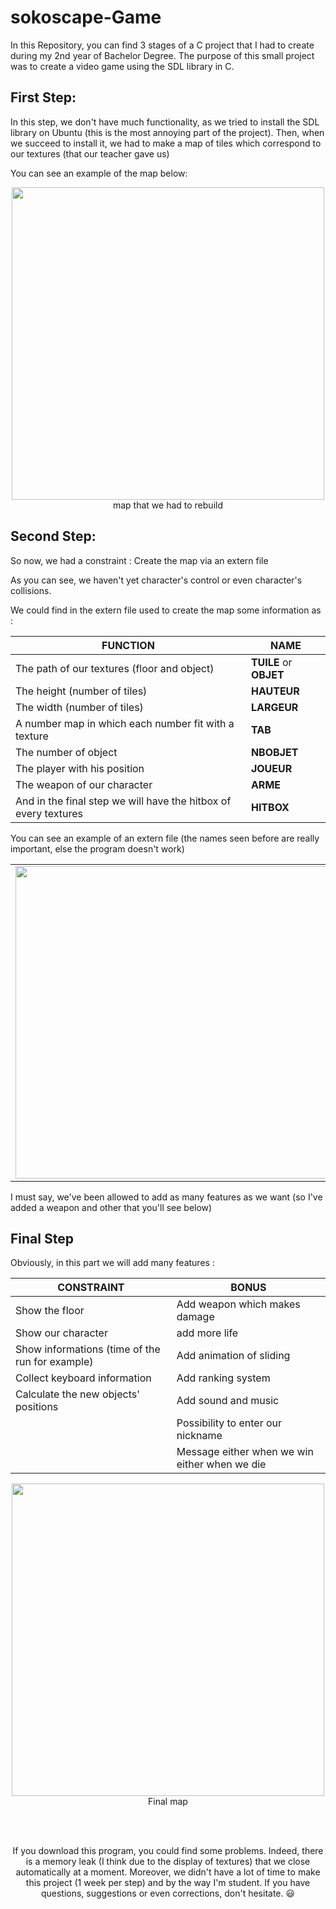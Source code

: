 <h1>sokoscape-Game</h1>

In this Repository, you can find 3 stages of a C project that I had to create during my 2nd year of Bachelor Degree.
The purpose of this small project was to create a video game using the SDL library in C.

<h2>First Step:</h2> 

In this step, we don't have much functionality, as we tried to install the SDL library on Ubuntu (this is the most annoying part of the project).
Then, when we succeed to install it, we had to make a map of tiles which correspond to our textures (that our teacher gave us)

You can see an example of the map below:

<p align="center">
  <img width="500px" src='https://user-images.githubusercontent.com/106914120/172068177-d7bd6403-5385-4262-805c-2568840a40be.png'><br>
  map that we had to rebuild
</p>



<h2>Second Step:</h2> 

So now, we had a constraint : Create the map via an extern file 

As you can see, we haven't yet character's control or even character's collisions.

We could find in the extern file used to create the map some information as :

<div align="center">

| FUNCTION | NAME |
| --- | --- |
| The path of our textures (floor and object) | **TUILE** or **OBJET** |
| The height (number of tiles) | **HAUTEUR** |
| The width (number of tiles)   | **LARGEUR** |
| A number map in which each number fit with a texture | **TAB** |
| The number of object | **NBOBJET** |
| The player with his position | **JOUEUR** |
| The weapon of our character | **ARME** |
| And in the final step we will have the hitbox of every textures | **HITBOX** |
</div>

You can see an example of an extern file (the names seen before are really important, else the program doesn't work)

<table align="center" border=0>
  <tr>
    <td><img height ="500px" src ='https://user-images.githubusercontent.com/106914120/172077252-95b98ca4-729b-4716-9bf7-6958af511994.png'></td>
    <td><img height ="500px" src ='https://user-images.githubusercontent.com/106914120/172077280-7b9ee999-a4fb-49d4-afe5-806ee5fa956e.png'></td>
    <td><img height ="500px" src ='https://user-images.githubusercontent.com/106914120/172077283-99e4bbc1-b15b-4acd-9fc6-1ef6d3ec04ff.png'></td>
  </tr>
</table>

I must say, we've been allowed to add as many features as we want (so I've added a weapon and other that you'll see below)

<h2> Final Step </h2>
Obviously, in this part we will add many features :
<div align="center">

| CONSTRAINT | BONUS |
| --- | --- |
| Show the floor | Add weapon which makes damage |
| Show our character | add more life |
| Show informations (time of the run for example)   | Add animation of sliding |
| Collect keyboard information | Add ranking system |
| Calculate the new objects' positions | Add sound and music |
|  | Possibility to enter our nickname |
|  | Message either when we win either when we die |

  
<p align="center">
  <img width="500px" src='https://user-images.githubusercontent.com/106914120/172079232-e5ba5db6-d2b0-4f5a-b882-be432d5a9a5f.png'><br>
  Final map
</p>
  
<br><br>
  
<p>If you download this program, you could find some problems. Indeed, there is a memory leak (I think due to the display of textures) that we close automatically at a moment. Moreover, we didn't have a lot of time to make this project (1 week per step) and by the way I'm student. If you have questions, suggestions or even corrections, don't hesitate. 😃</p>
